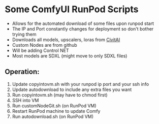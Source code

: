 # Some ComfyUI RunPod Scripts
- Allows for the automated download of some files upon runpod start
- The IP and Port constantly changes for deployment so don't bother trying them
- Downloads all models, upscalers, loras from [CivitAI](https://civitai.com/)
- Custom Nodes are from github
- Will be adding Control NET
- Most models are SDXL (might move to only SDXL files)
## Operation:
1. Update copyintovm.sh with your runpod ip port and your ssh info
2. Update autodownload to include any extra files you want
3. Run copyintovm.sh (may have to chmod first)
4. SSH into VM
5. Run customNodeGit.sh (on RunPod VM)
6. Restart RunPod machine to update Comfy
7. Run autodownload.sh (on RunPod VM)